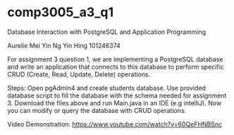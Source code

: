 # comp3005_a3_q1
Database Interaction with PostgreSQL and Application Programming

Aurelie Mei Yin Ng Yin Hing
101246374

For assignment 3 question 1, we are implementing a PostgreSQL database and write an application that connects to this database to perform specific CRUD (Create, Read, Update, Delete) operations.

Steps:
Open pgAdmin4 and create students database.
Use provided database script to fill the database with the schema needed for assignment 3.
Download the files above and run Main.java in an IDE (e.g intelliJ).
Now you can modify or query the database with CRUD operations.

Video Demonstration:
https://www.youtube.com/watch?v=60QeFHNBSnc
